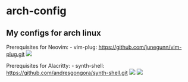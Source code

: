 # arch-config
## My configs for arch linux

Prerequisites for Neovim:
    - vim-plug: https://github.com/junegunn/vim-plug.git
    ![](/home/ricebear/Pictures/Screenshots/alacritty.JPG)

Prerequisites for Alacritty:
    - synth-shell: https://github.com/andresgongora/synth-shell.git
    ![](/home/ricebear/Pictures/Screenshots/dashboard.JPG)
    ![](/home/ricebear/Pictures/Screenshots/neovim.JPG)

